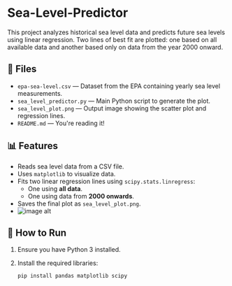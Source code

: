 # Sea-Level-Predictor
This project analyzes historical sea level data and predicts future sea levels using linear regression. Two lines of best fit are plotted: one based on all available data and another based only on data from the year 2000 onward.


## 📁 Files

- `epa-sea-level.csv` — Dataset from the EPA containing yearly sea level measurements.
- `sea_level_predictor.py` — Main Python script to generate the plot.
- `sea_level_plot.png` — Output image showing the scatter plot and regression lines.
- `README.md` — You're reading it!


## 📊 Features

- Reads sea level data from a CSV file.
- Uses `matplotlib` to visualize data.
- Fits two linear regression lines using `scipy.stats.linregress`:
  - One using **all data**.
  - One using data from **2000 onwards**.
- Saves the final plot as `sea_level_plot.png`.
- ![image alt]("https://github.com/rayyanm86/Sea-Level-Predictor/blob/3444c472e232d83e101ca9ea606f8332186e3ccc/sea_level_plot.png")


## 🧪 How to Run

1. Ensure you have Python 3 installed.
2. Install the required libraries:

   ```bash
   pip install pandas matplotlib scipy
